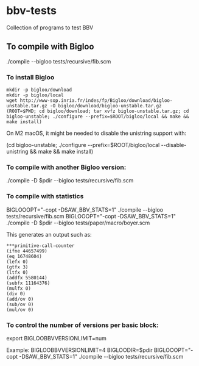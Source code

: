 # bbv-tests

Collection of programs to test BBV

## To compile with Bigloo

  ./compile --bigloo tests/recursive/fib.scm

### To install Bigloo

```
mkdir -p bigloo/download
mkdir -p bigloo/local
wget http://www-sop.inria.fr/indes/fp/Bigloo/download/bigloo-unstable.tar.gz -O bigloo/download/bigloo-unstable.tar.gz
(ROOT=$PWD; cd bigloo/download; tar xvfz bigloo-unstable.tar.gz; cd bigloo-unstable; ./configure --prefix=$ROOT/bigloo/local && make && make install)
```

On M2 macOS, it might be needed to disable the unistring support with:

(cd bigloo-unstable; ./configure --prefix=$ROOT/bigloo/local --disable-unistring && make && make install)


### To compile with another Bigloo version:

  ./compile -D $pdir --bigloo tests/recursive/fib.scm
  
### To compile with statistics

  BIGLOOOPT="-copt -DSAW_BBV_STATS=1" ./compile --bigloo tests/recursive/fib.scm
  BIGLOOOPT="-copt -DSAW_BBV_STATS=1" ./compile -D $pdir --bigloo tests/paper/macro/boyer.scm

This generates an output such as:

```
***primitive-call-counter
(ifne 44657499)
(eq 16748604)
(lefx 0)
(gtfx 3)
(ltfx 0)
(addfx 5580144)
(subfx 11164376)
(mulfx 0)
(div 0)
(add/ov 0)
(sub/ov 0)
(mul/ov 0)
```

### To control the number of versions per basic block:

  export BIGLOOBBVVERSIONLIMIT=num 
  
Example:
  BIGLOOBBVVERSIONLIMIT=4 BIGLOODIR=$pdir BIGLOOOPT="-copt -DSAW_BBV_STATS=1" ./compile --bigloo tests/recursive/fib.scm
